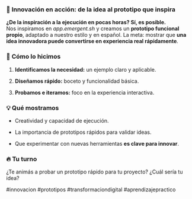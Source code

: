 ### 🌟 **Innovación en acción: de la idea al prototipo que inspira**

**¿De la inspiración a la ejecución en pocas horas? Sí, es posible.**  
Nos inspiramos en _app.emergent.sh_ y creamos un **prototipo funcional propio**, adaptado a nuestro estilo y en español. La meta: mostrar que **una idea innovadora puede convertirse en experiencia real rápidamente**.

### 🚀 **Cómo lo hicimos**

1.  **Identificamos la necesidad:** un ejemplo claro y aplicable.
    
2.  **Diseñamos rápido:** boceto y funcionalidad básica.
    
3.  **Probamos e iteramos:** foco en la experiencia interactiva.
    

### 💡 **Qué mostramos**

-   Creatividad y capacidad de ejecución.
    
-   La importancia de prototipos rápidos para validar ideas.
    
-   Que experimentar con nuevas herramientas **es clave para innovar**.
    

### 🔥 **Tu turno**

¿Te animás a probar un prototipo rápido para tu proyecto? ¿Cuál sería tu idea?

#innovacion #prototipos #transformaciondigital #aprendizajepractico


<!--stackedit_data:
eyJoaXN0b3J5IjpbLTk4MzkyMjkwMl19
-->